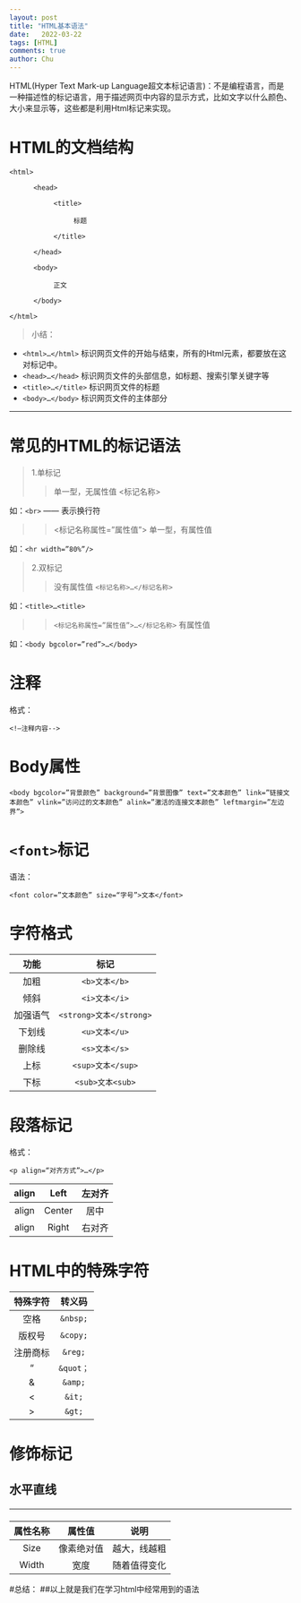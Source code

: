 ```yaml
---
layout: post
title: "HTML基本语法"
date:   2022-03-22
tags: [HTML]
comments: true
author: Chu
---
```


HTML(Hyper Text Mark-up Language超文本标记语言)：不是编程语言，而是一种描述性的标记语言，用于描述网页中内容的显示方式，比如文字以什么颜色、大小来显示等，这些都是利用Html标记来实现。

<!-- more -->

# HTML的文档结构
```
<html>
 
      <head>
 
           <title>
 
                标题
 
           </title>
 
      </head>
 
      <body>
 
           正文
 
      </body>
 
</html>
```
> 小结：
- `<html>…</html>` 标识网页文件的开始与结束，所有的Html元素，都要放在这对标记中。
- `<head>…</head>` 标识网页文件的头部信息，如标题、搜索引擎关键字等
- `<title>…</title>` 标识网页文件的标题
- `<body>…</body>` 标识网页文件的主体部分

---

# 常见的HTML的标记语法

> 1.单标记
>> 单一型，无属性值
>> <标记名称>

如：`<br>` —— 表示换行符

>> <标记名称属性=”属性值”>
>> 单一型，有属性值

如：`<hr width=”80%”/>`

> 2.双标记
>> 没有属性值
>> `<标记名称>…</标记名称>`

如：`<title>…<title>`


>> `<标记名称属性=”属性值”>…</标记名称>`
>> 有属性值

如：`<body bgcolor=”red”>…</body>`
  
# 注释

格式：

`<!—注释内容-->`
  
# Body属性
```
<body bgcolor=”背景颜色” background=”背景图像” text=”文本颜色” link=”链接文本颜色” vlink=”访问过的文本颜色” alink=”激活的连接文本颜色” leftmargin=”左边界”>
```

# `<font>`标记

语法：

`<font color=”文本颜色” size=“字号”>文本</font>`
  
# 字符格式
  
|功能|标记|
|:--:|:--:|
|加粗    |`<b>文本</b>`|
|倾斜    |`<i>文本</i>`|
|加强语气 |`<strong>文本</strong>`|
|下划线|`<u>文本</u>`|
|删除线|`<s>文本</s>`|
|上标|`<sup>文本</sup>`|
|下标|`<sub>文本<sub>`|

  
# 段落标记

格式：

`<p align=“对齐方式”>…</p>`

align|Left|左对齐
:--:|:--:|:--:
align|Center|居中
align|Right|右对齐


# HTML中的特殊字符

特殊字符|转义码
:--:|:--:|
空格|`&nbsp;`
版权号|`&copy;`
注册商标|`&reg;`
“|`&quot；`
&|`&amp;`
<|`&it;`
>|`&gt;`
 

# 修饰标记

## 水平直线<hr/>

属性名称|属性值|说明
:--:|:--:|:--:
Size|像素绝对值|越大，线越粗
Width|宽度|随着值得变化

 
#总结：
##以上就是我们在学习html中经常用到的语法
